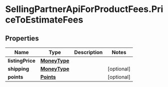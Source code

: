 # SellingPartnerApiForProductFees.PriceToEstimateFees

## Properties

Name | Type | Description | Notes
------------ | ------------- | ------------- | -------------
**listingPrice** | [**MoneyType**](MoneyType.md) |  | 
**shipping** | [**MoneyType**](MoneyType.md) |  | [optional] 
**points** | [**Points**](Points.md) |  | [optional] 


